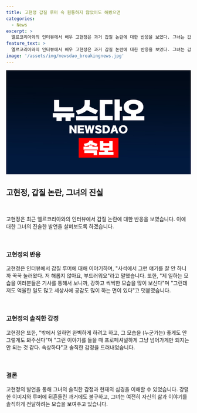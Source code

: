 ```yaml
---
title: 고현정 갑질 루머 속 원통하지 않았어도 해봤으면
categories:
  - News
excerpt: >
  엘르코리아와의 인터뷰에서 배우 고현정은 과거 갑질 논란에 대한 반응을 보였다. 그녀는 갑질에 대한 이야기가 있어 속상하다며, 사람들이 보는 이미지와 실제 자신의 모습이 다를 수 있다고 솔직하게 이야기했다. 또한, 제작진과의 갈등에 대한 솔직한 감정을 드러내며, 상처를 토로했다. 이에 고현정은 사람들의 시선과 기대 속에서 속상함을 털어놨다.
feature_text: >
  엘르코리아와의 인터뷰에서 배우 고현정은 과거 갑질 논란에 대한 반응을 보였다. 그녀는 갑질에 대한 이야기가 있어 속상하다며, 사람들이 보는 이미지와 실제 자신의 모습이 다를 수 있다고 솔직하게 이야기했다. 또한, 제작진과의 갈등에 대한 솔직한 감정을 드러내며, 상처를 토로했다. 이에 고현정은 사람들의 시선과 기대 속에서 속상함을 털어놨다.
image: '/assets/img/newsdao_breakingnews.jpg'
---
```


<p><img src="/assets/img/newsdao_breakingnews.jpg" alt="pcversion 속보" /></p>

<h2 data-ke-size="size26">고현정, 갑질 논란, 그녀의 진실</h2>

<p data-ke-size="size16">&nbsp;</p>

<p>고현정은 최근 엘르코리아와의 인터뷰에서 갑질 논란에 대한 반응을 보였습니다. 이에 대한 그녀의 진솔한 발언을 살펴보도록 하겠습니다.</p>

<p data-ke-size="size16">&nbsp;</p>

<h3>고현정의 반응</h3>

<p>고현정은 인터뷰에서 갑질 루머에 대해 이야기하며, "사석에서 그런 얘기를 잘 안 하니까 꾹꾹 눌러왔다. 저 해롭지 않아요, 부드러워요"라고 말했습니다. 또한, "제 일하는 모습을 여러분들은 기사를 통해서 보니까, 강하고 씩씩한 모습을 많이 보신다"며 "그런데 저도 억울한 일도 많고 세상사에 공감도 많이 하는 면이 있다"고 덧붙였습니다.</p>

<p data-ke-size="size16">&nbsp;</p>

<h3>고현정의 솔직한 감정</h3>

<p>고현정은 또한, "밖에서 일하면 완벽하게 하려고 하고, 그 모습을 (누군가는) 좋게도 안 그렇게도 봐주신다"며 "그런 이야기를 들을 때 프로페셔널하게 그냥 넘어가게만 되지는 안 되는 것 같다. 속상하다"고 솔직한 감정을 드러내었습니다.</p>

<p data-ke-size="size16">&nbsp;</p>

<h3>결론</h3>

<p>고현정의 발언을 통해 그녀의 솔직한 감정과 현재의 심경을 이해할 수 있었습니다. 강렬한 이미지와 루머에 뒤흔들린 과거에도 불구하고, 그녀는 여전히 자신의 삶과 이야기를 솔직하게 전달하려는 모습을 보여주고 있습니다.</p>

<p data-ke-size="size16">&nbsp;</p>

